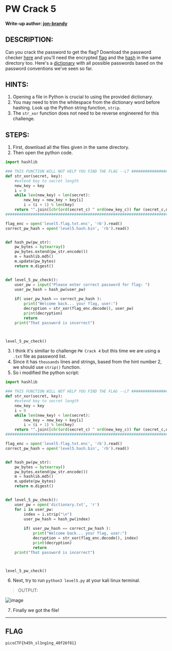 # PW Crack 5
#### Write-up author: [jon-brandy](https://github.com/jon-brandy)
## DESCRIPTION:
Can you crack the password to get the flag? 
Download the password checker [here](https://github.com/jon-brandy/CTF-WRITE-UP/blob/e3c973166d9c560e0d30662a42b69f4baded6c2e/Asset/PW%20Crack%205/level5.py) and you'll need the encrypted [flag](https://github.com/jon-brandy/CTF-WRITE-UP/blob/e3c973166d9c560e0d30662a42b69f4baded6c2e/Asset/PW%20Crack%205/level5.flag.txt.enc) and the [hash](https://github.com/jon-brandy/CTF-WRITE-UP/blob/e3c973166d9c560e0d30662a42b69f4baded6c2e/Asset/PW%20Crack%205/level5.hash.bin) in the same directory too. 
Here's a [dictionary](https://github.com/jon-brandy/CTF-WRITE-UP/blob/e3c973166d9c560e0d30662a42b69f4baded6c2e/Asset/PW%20Crack%205/dictionary.txt) with all possible passwords based on the password conventions we've seen so far.
## HINTS:
1. Opening a file in Python is crucial to using the provided dictionary.
2. You may need to trim the whitespace from the dictionary word before hashing. Look up the Python string function, `strip`.
3. The `str_xor` function does not need to be reverse engineered for this challenge.
## STEPS:
1. First, download all the files given in the same directory.
2. Then open the python code.

```py
import hashlib

### THIS FUNCTION WILL NOT HELP YOU FIND THE FLAG --LT ########################
def str_xor(secret, key):
    #extend key to secret length
    new_key = key
    i = 0
    while len(new_key) < len(secret):
        new_key = new_key + key[i]
        i = (i + 1) % len(key)        
    return "".join([chr(ord(secret_c) ^ ord(new_key_c)) for (secret_c,new_key_c) in zip(secret,new_key)])
###############################################################################

flag_enc = open('level5.flag.txt.enc', 'rb').read()
correct_pw_hash = open('level5.hash.bin', 'rb').read()


def hash_pw(pw_str):
    pw_bytes = bytearray()
    pw_bytes.extend(pw_str.encode())
    m = hashlib.md5()
    m.update(pw_bytes)
    return m.digest()


def level_5_pw_check():
    user_pw = input("Please enter correct password for flag: ")
    user_pw_hash = hash_pw(user_pw)
    
    if( user_pw_hash == correct_pw_hash ):
        print("Welcome back... your flag, user:")
        decryption = str_xor(flag_enc.decode(), user_pw)
        print(decryption)
        return
    print("That password is incorrect")



level_5_pw_check()
```

3. I think it's similiar to challenge `PW Crack 4` but this time we are using a `.txt` file as password list.
4. Since it has `thousands` lines and strings, based from the hint number 2, we should use `strip()` function.
5. So i modified the python script:

```py
import hashlib

### THIS FUNCTION WILL NOT HELP YOU FIND THE FLAG --LT ########################
def str_xor(secret, key):
    #extend key to secret length
    new_key = key
    i = 0
    while len(new_key) < len(secret):
        new_key = new_key + key[i]
        i = (i + 1) % len(key)        
    return "".join([chr(ord(secret_c) ^ ord(new_key_c)) for (secret_c,new_key_c) in zip(secret,new_key)])
###############################################################################

flag_enc = open('level5.flag.txt.enc', 'rb').read()
correct_pw_hash = open('level5.hash.bin', 'rb').read()


def hash_pw(pw_str):
    pw_bytes = bytearray()
    pw_bytes.extend(pw_str.encode())
    m = hashlib.md5()
    m.update(pw_bytes)
    return m.digest()


def level_5_pw_check():
    user_pw = open('dictionary.txt', 'r')
    for i in user_pw:
        index = i.strip("\n")
        user_pw_hash = hash_pw(index)
    
        if( user_pw_hash == correct_pw_hash ):
            print("Welcome back... your flag, user:")
            decryption = str_xor(flag_enc.decode(), index)
            print(decryption)
            return
    print("That password is incorrect")



level_5_pw_check()


```

6. Next, try to run `python3 level5.py` at your kali linux terminal.

> OUTPUT:

![image](https://user-images.githubusercontent.com/70703371/181878791-97114056-2dd6-4356-825c-a627daa1d1a4.png)

7. Finally we got the file!

---

## FLAG

```
picoCTF{h45h_sl1ng1ng_40f26f81}
```



